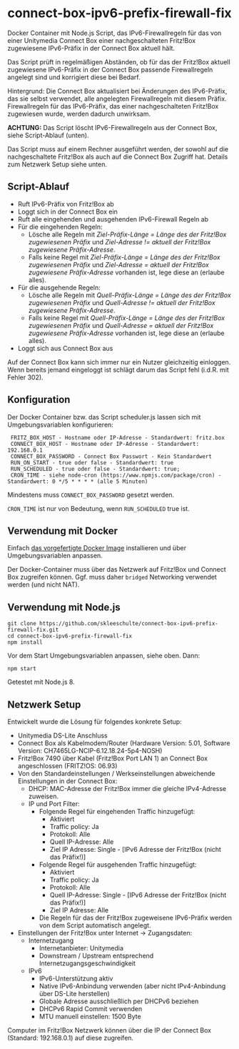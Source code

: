 # connect-box-ipv6-prefix-firewall-fix

Docker Container mit Node.js Script, das IPv6-Firewallregeln für das von einer Unitymedia Connect Box einer
nachgeschalteten Fritz!Box zugewiesene IPv6-Präfix in der Connect Box aktuell hält.

Das Script prüft in regelmäßigen Abständen, ob für das der Fritz!Box aktuell zugewiesene IPv6-Präfix in der Connect Box
passende Firewallregeln angelegt sind und korrigiert diese bei Bedarf.

Hintergrund: Die Connect Box aktualisiert bei Änderungen des IPv6-Präfix, das sie selbst verwendet, alle angelegten
Firewallregeln mit diesem Präfix. Firewallregeln für das IPv6-Präfix, das einer nachgeschalteten Fritz!Box zugewiesen
wurde, werden dadurch unwirksam.

**ACHTUNG:** Das Script löscht IPv6-Firewallregeln aus der Connect Box, siehe Script-Ablauf (unten).

Das Script muss auf einem Rechner ausgeführt werden, der sowohl auf die nachgeschaltete Fritz!Box als auch auf die
Connect Box Zugriff hat. Details zum Netzwerk Setup siehe unten.

## Script-Ablauf

- Ruft IPv6-Präfix von Fritz!Box ab
- Loggt sich in der Connect Box ein
- Ruft alle eingehenden und ausgehenden IPv6-Firewall Regeln ab
- Für die eingehenden Regeln:
  - Lösche alle Regeln mit *Ziel-Präfix-Länge = Länge des der Fritz!Box zugewiesenen Präfix* und *Ziel-Adresse !=
    aktuell der Fritz!Box zugewiesene Präfix-Adresse*.
  - Falls keine Regel mit *Ziel-Präfix-Länge = Länge des der Fritz!Box zugewiesenen Präfix* und *Ziel-Adresse = aktuell
    der Fritz!Box zugewiesene Präfix-Adresse* vorhanden ist, lege diese an (erlaube alles).
- Für die ausgehende Regeln:
  - Lösche alle Regeln mit *Quell-Präfix-Länge = Länge des der Fritz!Box zugewiesenen Präfix* und *Quell-Adresse !=
    aktuell der Fritz!Box zugewiesene Präfix-Adresse*.
  - Falls keine Regel mit *Quell-Präfix-Länge = Länge des der Fritz!Box zugewiesenen Präfix* und *Quell-Adresse =
    aktuell der Fritz!Box zugewiesene Präfix-Adresse* vorhanden ist, lege diese an (erlaube alles).
- Loggt sich aus Connect Box aus

Auf der Connect Box kann sich immer nur ein Nutzer gleichzeitig einloggen. Wenn bereits jemand eingeloggt ist schlägt
darum das Script fehl (i.d.R. mit Fehler 302).

## Konfiguration

Der Docker Container bzw. das Script scheduler.js lassen sich mit Umgebungsvariablen konfigurieren:

     FRITZ_BOX_HOST - Hostname oder IP-Adresse - Standardwert: fritz.box
     CONNECT_BOX_HOST - Hostname oder IP-Adresse - Standardwert: 192.168.0.1
     CONNECT_BOX_PASSWORD - Connect Box Passwort - Kein Standardwert
     RUN_ON_START - true oder false - Standardwert: true
     RUN_SCHEDULED - true oder false - Standardwert: true;
     CRON_TIME - siehe node-cron (https://www.npmjs.com/package/cron) - Standardwert: 0 */5 * * * * (alle 5 Minuten)
     
Mindestens muss `CONNECT_BOX_PASSWORD` gesetzt werden.

`CRON_TIME` ist nur von Bedeutung, wenn `RUN_SCHEDULED` true ist.

## Verwendung mit Docker

Einfach [das vorgefertigte Docker Image](https://hub.docker.com/r/skleeschulte/connect-box-ipv6-prefix-firewall-fix/)
installieren und über Umgebungsvariablen anpassen.

Der Docker-Container muss über das Netzwerk auf Fritz!Box und Connect Box zugreifen können. Ggf. muss daher `bridged`
Networking verwendet werden (und nicht NAT).

## Verwendung mit Node.js

    git clone https://github.com/skleeschulte/connect-box-ipv6-prefix-firewall-fix.git
    cd connect-box-ipv6-prefix-firewall-fix
    npm install

Vor dem Start Umgebungsvariablen anpassen, siehe oben. Dann:

    npm start
    
Getestet mit Node.js 8.

## Netzwerk Setup

Entwickelt wurde die Lösung für folgendes konkrete Setup:

- Unitymedia DS-Lite Anschluss
- Connect Box als Kabelmodem/Router (Hardware Version: 5.01, Software Version: CH7465LG-NCIP-6.12.18.24-5p4-NOSH)
- Fritz!Box 7490 über Kabel (Fritz!Box Port LAN 1) an Connect Box angeschlossen (FRITZ!OS: 06.93)
- Von den Standardeinstellungen / Werkseinstellungen abweichende Einstellungen in der Connect Box:
  - DHCP: MAC-Adresse der Fritz!Box immer die gleiche IPv4-Adresse zuweisen.
  - IP und Port Filter:
    - Folgende Regel für eingehenden Traffic hinzugefügt:
      - Aktiviert
      - Traffic policy: Ja
      - Protokoll: Alle
      - Quell IP-Adresse: Alle
      - Ziel IP Adresse: Single - [IPv6 Adresse der Fritz!Box (nicht das Präfix!)]
    - Folgende Regel für ausgehenden Traffic hinzugefügt:
      - Aktiviert
      - Traffic policy: Ja
      - Protokoll: Alle
      - Quell IP-Adresse: Single - [IPv6 Adresse der Fritz!Box (nicht das Präfix!)]
      - Ziel IP Adresse: Alle
    - Die Regeln für das der Fritz!Box zugeweisene IPv6-Präfix werden von dem Script automatisch angelegt.
- Einstellungen der Fritz!Box unter Internet -> Zugangsdaten:
  - Internetzugang
    - Internetanbieter: Unitymedia
    - Downstream / Upstream entsprechend Internetzugangsgeschwindigkeit
  - IPv6
    - IPv6-Unterstützung aktiv
    - Native IPv6-Anbindung verwenden (aber nicht IPv4-Anbindung über DS-Lite herstellen)
    - Globale Adresse ausschließlich per DHCPv6 beziehen
    - DHCPv6 Rapid Commit verwenden
    - MTU manuell einstellen: 1500 Byte

Computer im Fritz!Box Netzwerk können über die IP der Connect Box (Standard: 192.168.0.1) auf diese zugreifen.